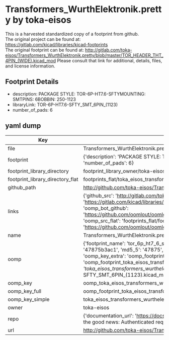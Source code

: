# Transformers_WurthElektronik.pretty by toka-eisos  
This is a harvested standardized copy of a footprint from github.  
The original project can be found at:  
https://gitlab.com/kicad/libraries/kicad-footprints  
The original footprint can be found at:
http://gitlab.com/toka-eisos/Transformers_WurthElektronik.pretty/blob/master/TOR_HEADER_THT_4PIN_(WIDE).kicad_mod
Please consult that link for additional, details, files, and license information.  
## Footprint Details
* description: PACKAGE STYLE: TOR-6P-HT7.6-SFTYMOUNTING: SMTPINS: 6BOBBIN: 250-1123  
* libraryLink: TOR-6P-HT7.6-SFTY_SMT_6PIN_(1123)  
* number_of_pads: 6  
## yaml dump  
| Key | Value |  
| --- | --- |  
| file | Transformers_WurthElektronik.pretty/TOR-6P-HT7.6-SFTY_SMT_6PIN_(1123).kicad_mod |  
| footprint | {'description': 'PACKAGE STYLE: TOR-6P-HT7.6-SFTYMOUNTING: SMTPINS: 6BOBBIN: 250-1123', 'libraryLink': 'TOR-6P-HT7.6-SFTY_SMT_6PIN_(1123)', 'number_of_pads': 6} |  
| footprint_library_directory | footprint_library_owner/toka-eisos_Transformers_WurthElektronik.pretty |  
| footprint_library_directory_flat | footprints_flat/toka_eisos_transformers_wurthelektronik_tor_6p_ht7_6_sfty_smt_6pin_(1123)/working |  
| github_path | http://github.com/toka-eisos/Transformers_WurthElektronik.pretty/blob/master/TOR-6P-HT7.6-SFTY_SMT_6PIN_(1123).kicad_mod |  
| links | {'github_src': 'http://gitlab.com/toka-eisos/Transformers_WurthElektronik.pretty/blob/master/TOR_HEADER_THT_4PIN_(WIDE).kicad_mod', 'github_src_repo': 'https://gitlab.com/kicad/libraries/kicad-footprints', 'oomp_bot': 'footprints/toka_eisos_transformers_wurthelektronik_tor_6p_ht7_6_sfty_smt_6pin_(1123)/working', 'oomp_bot_github': 'https://github.com/oomlout/oomlout_oomp_footprint_bot/tree/main/footprints/toka_eisos_transformers_wurthelektronik_tor_6p_ht7_6_sfty_smt_6pin_(1123)/working', 'oomp_src_flat': 'footprints_flat/footprints_flat/toka_eisos_transformers_wurthelektronik_tor_6p_ht7_6_sfty_smt_6pin_(1123)/working', 'oomp_src_flat_github': 'https://github.com/oomlout/oomlout_oomp_footprint_src/tree/main/footprints_flat/toka_eisos_transformers_wurthelektronik_tor_6p_ht7_6_sfty_smt_6pin_(1123)/working'} |  
| name | Transformers_WurthElektronik.pretty |  
| oomp | {'footprint_name': 'tor_6p_ht7_6_sfty_smt_6pin_(1123)', 'library_name': 'transformers_wurthelektronik', 'md5': '47875b3ac1493e4c47b58c6662d7293a', 'md5_10': '47875b3ac1', 'md5_5': '47875', 'md5_6': '47875b', 'oomp_key': 'oomp_toka_eisos_transformers_wurthelektronik_tor_6p_ht7_6_sfty_smt_6pin_(1123)', 'oomp_key_extra': 'oomp_footprint_toka_eisos_transformers_wurthelektronik_tor_6p_ht7_6_sfty_smt_6pin_(1123)', 'oomp_key_full': 'oomp_footprint_toka_eisos_transformers_wurthelektronik_tor_6p_ht7_6_sfty_smt_6pin_(1123)_47875b', 'oomp_key_simple': 'toka_eisos_transformers_wurthelektronik_tor_6p_ht7_6_sfty_smt_6pin_(1123)', 'original_filename': 'Transformers_WurthElektronik.pretty/TOR-6P-HT7.6-SFTY_SMT_6PIN_(1123).kicad_mod', 'owner_name': 'toka_eisos'} |  
| oomp_key | oomp_toka_eisos_transformers_wurthelektronik_tor_6p_ht7_6_sfty_smt_6pin_(1123) |  
| oomp_key_full | oomp_footprint_toka_eisos_transformers_wurthelektronik_tor_6p_ht7_6_sfty_smt_6pin_(1123) |  
| oomp_key_simple | toka_eisos_transformers_wurthelektronik_tor_6p_ht7_6_sfty_smt_6pin_(1123) |  
| owner | toka-eisos |  
| repo | {'documentation_url': 'https://docs.github.com/rest/overview/resources-in-the-rest-api#rate-limiting', 'message': "API rate limit exceeded for 84.66.173.59. (But here's the good news: Authenticated requests get a higher rate limit. Check out the documentation for more details.)"} |  
| url | http://github.com/toka-eisos/Transformers_WurthElektronik.pretty |  

